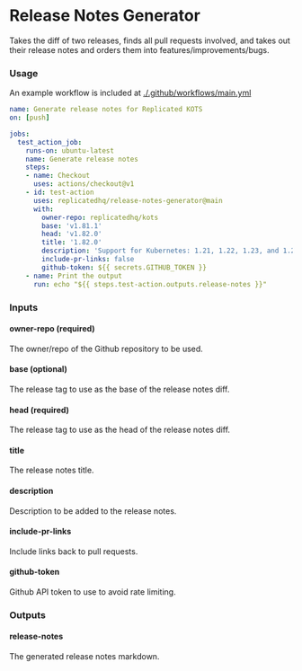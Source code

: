 # Release Notes Generator

Takes the diff of two releases, finds all pull requests involved, and takes out their release notes and orders them into features/improvements/bugs.

### Usage

An example workflow is included at [./.github/workflows/main.yml](./.github/workflows/main.yml)

```yaml
name: Generate release notes for Replicated KOTS
on: [push]

jobs:
  test_action_job:
    runs-on: ubuntu-latest
    name: Generate release notes
    steps:
    - name: Checkout
      uses: actions/checkout@v1
    - id: test-action
      uses: replicatedhq/release-notes-generator@main
      with:
        owner-repo: replicatedhq/kots
        base: 'v1.81.1'
        head: 'v1.82.0'
        title: '1.82.0'
        description: 'Support for Kubernetes: 1.21, 1.22, 1.23, and 1.24'
        include-pr-links: false
        github-token: ${{ secrets.GITHUB_TOKEN }}
    - name: Print the output
      run: echo "${{ steps.test-action.outputs.release-notes }}"
```

### Inputs

#### owner-repo (required)

The owner/repo of the Github repository to be used.

#### base (optional)

The release tag to use as the base of the release notes diff.

#### head (required)

The release tag to use as the head of the release notes diff.

#### title

The release notes title.

#### description

Description to be added to the release notes.

#### include-pr-links

Include links back to pull requests.

#### github-token

Github API token to use to avoid rate limiting.

### Outputs

#### release-notes

The generated release notes markdown.

